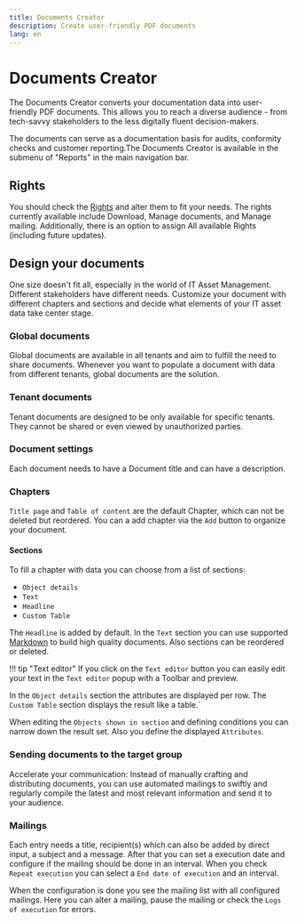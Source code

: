 ```yaml
---
title: Documents Creator
description: Create user-friendly PDF documents
lang: en
---
```


# Documents Creator

The Documents Creator converts your documentation data into user-friendly PDF documents. This allows you to reach a diverse audience - from tech-savvy stakeholders to the less digitally fluent decision-makers.

The documents can serve as a documentation basis for audits, conformity checks and customer reporting.The Documents Creator is available in the submenu of "Reports" in the main navigation bar.

## Rights

You should check the [Rights](../../admin/rights-and-permissions.md) and alter them to fit your needs. The rights currently available include Download, Manage documents, and Manage mailing. Additionally, there is an option to assign All available Rights (including future updates).

## Design your documents

One size doesn't fit all, especially in the world of IT Asset Management. Different stakeholders have different needs. Customize your document with different chapters and sections and decide what elements of your IT asset data take center stage.

### Global documents

Global documents are available in all tenants and aim to fulfill the need to share documents. Whenever you want to populate a document with data from different tenants, global documents are the solution.

### Tenant documents

Tenant documents are designed to be only available for specific tenants. They cannot be shared or even viewed by unauthorized parties.

### Document settings

Each document needs to have a Document title and can have a description.

### Chapters

`Title page` and `Table of content` are the default Chapter, which can not be deleted but reordered. You can a add chapter via the `Add` button to organize your document.

#### Sections

To fill a chapter with data you can choose from a list of sections:

* `Object details`
* `Text`
* `Headline`
* `Custom Table`

The `Headline` is added by default. In the `Text` section you can use supported [Markdown](https://www.markdownguide.org/basic-syntax/) to build high quality documents. Also sections can be reordered or deleted.

!!! tip "Text editor"
    If you click on the `Text editor` button you can easily edit your text in the `Text editor` popup with a Toolbar and preview.

In the `Object details` section the attributes are displayed per row.
The `Custom Table` section displays the result like a table.´

When editing the `Objects shown in section` and defining conditions you can narrow down the result set. Also you define the displayed `Attributes`.

### Sending documents to the target group

Accelerate your communication: Instead of manually crafting and distributing documents, you can use automated mailings to swiftly and regularly compile the latest and most relevant information and send it to your audience.

### Mailings

Each entry needs a title, recipient(s) which can also be added by direct input, a subject and a message.
After that you can set a execution date and configure if the mailing should be done in an interval.
When you check `Repeat execution` you can select a `End date of execution` and an interval.

When the configuration is done you see the mailing list with all configured mailings.
Here you can alter a mailing, pause the mailing or check the `Logs of execution` for errors.
